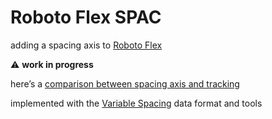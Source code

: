 Roboto Flex SPAC
================

adding a spacing axis to [Roboto Flex](http://github.com/googlefonts/roboto-flex)

⚠️ **work in progress**

here’s a [comparison between spacing axis and tracking](http://gferreira.github.io/roboto-flex-spac/)

implemented with the [Variable Spacing](http://github.com/gferreira/VariableSpacing) data format and tools
